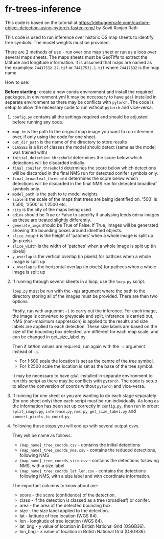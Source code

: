 # fr-trees-inference

This code is based on the tutorial at https://debuggercafe.com/custom-object-detection-using-pytorch-faster-rcnn/ by Sovit Ranjan Rath

This code is used to run inference over historic OS map sheets to identify tree symbols. The model weights must be provided.

There are 2 methods of use - run over one map sheet or run as a loop over several maps sheets. The maps sheets must be GeoTiffs to extract the latitude and longitude information. It is assumed that maps are named as the examples: ``74417532.27.tif`` or ``74417532.1.tif`` where ``74417532`` is the map name.

How to use:

**Before starting:** create a new conda environment and install the required packages, in environment.yml
It may be necessary to have ``gdal`` installed in separate environment as there may be conflicts with ``pytorch``. The code is setup to allow the necessary code to run without ``pytorch`` and vice-versa.

1. ``config.py`` contains all the settings required and should be adjusted before running any code.
- ``map_im`` is the path to the original map image you want to run inference over, if only using the code for one sheet.
- ``out_dir_path`` is the name of the directory to store results
- ``CLASSES`` is a list of classes the model should detect (same as the model was trained with)
- ``initial_detection threshold`` determines the score below which detections will be discarded initially.
- ``final_conifer_threshold`` determines the score below which detections will be discarded in the final NMS run for detected conifer symbols only.
- ``final_broadleaf_threshold`` determines the score below which detections will be discarded in the final NMS run for detected broadleaf symbols only.
- ``model_path`` is the path to te model weights
- ``scale`` is the scale of the maps that trees are being identified on. '500' is 1:500, '2500' is 1:2500 etc.
- ``city`` is the city of the maps being used
- ``edina`` should be True or False to specifty if analysing leeds edina images as these are treated slightly differently.
- ``generate_imgs`` should be True of False. If True, images will be generated showing the bounding boxes around idnetfied objects.
- ``slice_height`` is the height of 'patches' when a whole image is split up (in pixels)
- ``slice_width`` is the width of 'patches' when a whole image is split up (in pixels)
- ``y_overlap`` is the vertical overlap (in pixels) for pathces when a whole image is split up
- ``x_overlap`` is the horizontal overlap (in pixels) for pathces when a whole image is split up

2. If running through several sheets in a loop, use the ``loop.py`` script.
  
   ``loop.py`` must be run with the ``-mps`` argument where the path to the directory storing all of the images must be provided. There are then two options:  

   Firstly, run with arguemnt ``-i`` to carry out the inference. For each image, the image is converted to greyscale and split, inference is carried out, NMS (non-maximum suppression) is applied to the results and size labels are applied to each detection. These size labels are based on the size of the bounding box detected, are different for each map scale, and can be changed in get_size_label.py.

   Then if lat/lon values are required, run again with the ``-c`` argument instead of ``-i``.
   - For 1:500 scale the location is set as the centre of the tree symbol.
   - For 1:2500 scale the location is set as the base of the tree symbol.

    It may be necessary to have ``gdal`` installed in separate environment to run this script as there may be conflicts with ``pytorch``. The code is setup to allow the conversion of coords without ``pytorch`` and vice-versa.

3. If running for one sheet or you are wanting to do each stage separately (for one sheet only) then each script must be run individually. As long as the information has been set up correctly in ``config.py``, then run in order: ``split_image.py``, ``inference.py``, ``nms.py``, ``get_size_label.py`` and ``convert_pixels_to_coord.py``.

4. Following these steps you will end up with several output csvs.
  
   They will be name as follows:
   - ``{map_name}_tree_coords.csv`` - contains the initial detections
   - ``{map_name}_tree_coords_nms.csv`` - contains the reduced detections, following NMS
   - ``{map_name}_tree_coords_size.csv`` - contains the detections following NMS, with a size label
   - ``{map_name}_tree_coords_lat_lon.csv`` - contains the detections following NMS, with a size label and with coordinate information. 

   The important columns to know about are:

   - score - the score (confidence) of the detection.
   - class - if the detection is classed as a tree (broadleaf) or conifer.
   - area - the area of the detected bounding box.
   - size - the size label applied to the detection.
   - lat - latitude of tree location (WGS 84).
   - lon - longitude of tree location (WGS 84).
   - lat_bng - y value of location in British National Grid (OSGB36).
   - lon_bng - x value of location in British National Grid (OSGB36).